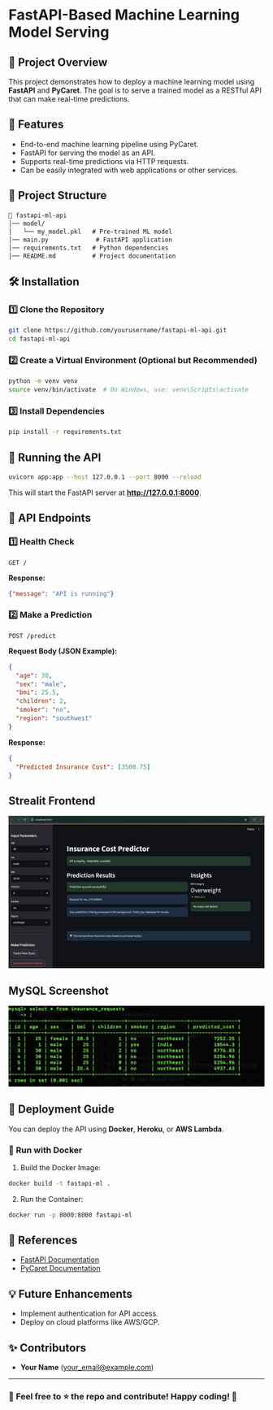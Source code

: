 # FastAPI-Based Machine Learning Model Serving

## 📌 Project Overview
This project demonstrates how to deploy a machine learning model using **FastAPI** and **PyCaret**. The goal is to serve a trained model as a RESTful API that can make real-time predictions.

## 🚀 Features
- End-to-end machine learning pipeline using PyCaret.
- FastAPI for serving the model as an API.
- Supports real-time predictions via HTTP requests.
- Can be easily integrated with web applications or other services.

## 📂 Project Structure
```
📁 fastapi-ml-api
│── model/
│   └── my_model.pkl   # Pre-trained ML model
│── main.py             # FastAPI application
│── requirements.txt   # Python dependencies
│── README.md          # Project documentation
```

## 🛠 Installation
### 1️⃣ Clone the Repository
```bash
git clone https://github.com/yourusername/fastapi-ml-api.git
cd fastapi-ml-api
```

### 2️⃣ Create a Virtual Environment (Optional but Recommended)
```bash
python -m venv venv
source venv/bin/activate  # On Windows, use: venv\Scripts\activate
```

### 3️⃣ Install Dependencies
```bash
pip install -r requirements.txt
```

## 🎯 Running the API
```bash
uvicorn app:app --host 127.0.0.1 --port 8000 --reload
```
This will start the FastAPI server at **http://127.0.0.1:8000**.

## 📡 API Endpoints
### 1️⃣ Health Check
```http
GET /
```
**Response:**
```json
{"message": "API is running"}
```

### 2️⃣ Make a Prediction
```http
POST /predict
```
**Request Body (JSON Example):**
```json
{
  "age": 30,
  "sex": "male",
  "bmi": 25.5,
  "children": 2,
  "smoker": "no",
  "region": "southwest"
}
```

**Response:**
```json
{
  "Predicted Insurance Cost": [3500.75]
}
```
## Strealit Frontend
![App Screenshot](images/streamlit_frontend.png)

## MySQL Screenshot
![App Screenshot](images/MySQL_scr.png)

## 📜 Deployment Guide
You can deploy the API using **Docker**, **Heroku**, or **AWS Lambda**.

### 🐳 Run with Docker
1. Build the Docker Image:
```bash
docker build -t fastapi-ml .
```
2. Run the Container:
```bash
docker run -p 8000:8000 fastapi-ml
```

## 🔗 References
- [FastAPI Documentation](https://fastapi.tiangolo.com/)
- [PyCaret Documentation](https://pycaret.gitbook.io/docs/)

## 💡 Future Enhancements
- Implement authentication for API access.
- Deploy on cloud platforms like AWS/GCP.

## ✨ Contributors
- **Your Name** (your_email@example.com)

---
### 🌟 Feel free to ⭐ the repo and contribute! Happy coding! 🚀

